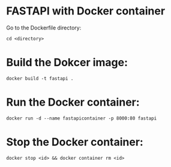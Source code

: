 # FASTAPI with Docker container

Go to the Dockerfile directory:

``` 
cd <directory>
```

# Build the Dokcer image:
```
docker build -t fastapi .
```
# Run the Docker container:
```
docker run -d --name fastapicontainer -p 8000:80 fastapi
```
# Stop the Docker container:
```
docker stop <id> && docker container rm <id>
```
